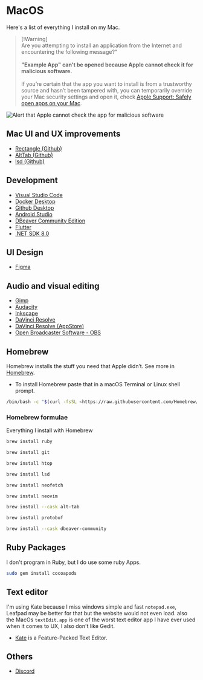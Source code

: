 # MacOS

Here's a list of everything I install on my Mac.

> [!Warning]\
> Are you attempting to install an application from the Internet and encountering the following message?"
> \
> \
> **"Example App" can't be opened because Apple cannot check it for malicious software.**\
> \
> If you’re certain that the app you want to install is from a trustworthy source and hasn’t been tampered with, you can temporarily override your Mac security settings and open it, check [Apple Support: Safely open apps on your Mac](https://support.apple.com/en-us/102445).

![Alert that Apple cannot check the app for malicious software](https://cdsassets.apple.com/live/7WUAS350/images/mac-os/macos-app-cant-be-opened-cannot-check-for-malicious-software-needs-to-be-updated-contact-developer-2.png)

## Mac UI and UX improvements

- [Rectangle (Github)](https://github.com/rxhanson/Rectangle)
- [AltTab (Github)](https://github.com/lwouis/alt-tab-macos)
- [lsd (Github)](https://github.com/Peltoche/lsd)

## Development

- [Visual Studio Code](https://code.visualstudio.com/Download)
- [Docker Desktop](https://docs.docker.com/desktop/install/mac-install/)
- [Github Desktop](https://desktop.github.com/)
- [Android Studio](https://developer.android.com/studio)
- [DBeaver Community Edition](https://dbeaver.io/download/)
- [Flutter](https://docs.flutter.dev/get-started/install/macos)
- [.NET SDK 8.0](https://dotnet.microsoft.com/en-us/download/dotnet/8.0)

## UI Design

- [Figma](https://www.figma.com/downloads/)

## Audio and visual editing

- [Gimp](https://gimp.org/downloads/)
- [Audacity](https://audacityteam.org/download/)
- [Inkscape](https://inkscape.org/release/)
- [DaVinci Resolve](https://www.blackmagicdesign.com/products/davinciresolve/)
- [DaVinci Resolve (AppStore)](https://apps.apple.com/br/app/davinci-resolve/id571213070?l=en-GB&mt=12)
- [Open Broadcaster Software - OBS](https://obsproject.com/download)

## Homebrew

Homebrew installs the stuff you need that Apple didn’t. See more in [Homebrew](https://brew.sh).

- To install Homebrew paste that in a macOS Terminal or Linux shell prompt.

```sh
/bin/bash -c "$(curl -fsSL <https://raw.githubusercontent.com/Homebrew/install/HEAD/install.sh>)"
```

### Homebrew formulae

Everything I install with Homebrew

```sh
brew install ruby
```

```sh
brew install git
```

```sh
brew install htop
```

```sh
brew install lsd
```

```sh
brew install neofetch
```

```sh
brew install neovim
```

```sh
brew install --cask alt-tab
```

```sh
brew install protobuf
```

```sh
brew install --cask dbeaver-community
```

## Ruby Packages

I don't program in Ruby, but I do use some ruby Apps.

```sh
sudo gem install cocoapods
```

## Text editor

I'm using Kate because I miss windows simple and fast `notepad.exe`, Leafpad may be better for that but the website would not even load. also the MacOs `textEdit.app` is one of the worst text editor app I have ever used when it comes to UX, I also don't like Gedit.

- [Kate](https://kate-editor.org/get-it/) is a Feature-Packed Text Editor.

## Others

- [Discord](https://discordapp.com/download)
